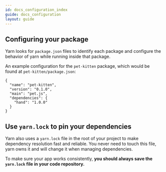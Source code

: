 ```yaml
---
id: docs_configuration_index
guide: docs_configuration
layout: guide
---
```


<!-- [TODO: Rewrite and accommodate for other configuration files] -->

## Configuring your package <a class="toc" id="toc-configuring-your-package" href="#toc-configuring-your-package"></a>

Yarn looks for `package.json` files to identify each package and configure the behavior of yarn while running inside that package.

An example configuration for the `pet-kitten` package, which would be found at `pet-kitten/package.json`:

```
{
  "name": "pet-kitten",
  "version": "0.1.0",
  "main": "pet.js",
  "dependencies": {
    "hand": "1.0.0"
  }
}
```

## Use `yarn.lock` to pin your dependencies <a class="toc" id="toc-use-yarn-lock-to-pin-your-dependencies" href="#toc-use-yarn-lock-to-pin-your-dependencies"></a>

Yarn also uses a `yarn.lock` file in the root of your project to make dependency resolution fast and reliable. You never need to touch this file, yarn owns it and will change it when managing dependencies.

To make sure your app works consistently, **you should always save the `yarn.lock` file in your code repository.**
